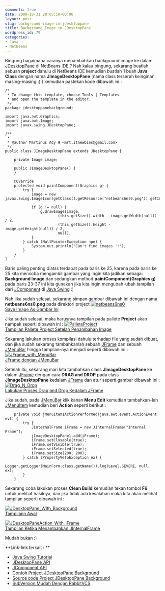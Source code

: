 ```yaml
---
comments: true
date: 2009-10-31 20:05:50+00:00
layout: post
slug: background-image-in-jdesktoppane
title: Background Image in JDesktopPane
wordpress_id: 79
categories:
- Java
- NetBeans
---
```


Bingung bagaimana caranya menambahkan background image ke dalam [JDesktopPane](http://java.sun.com/javase/6/docs/api/javax/swing/JDesktopPane.html) di NetBeans IDE ? Nah kalau bingung, sekarang buatlah sebuah **project** dahulu di NetBeans IDE kemudian buatlah 1 buah **Java Class** dengan nama **JImageDesktopPane** (nama class terserah keinginan masing-masing :) ) kemudian pastekan kode dibawah ini :

    
    
    /*
     * To change this template, choose Tools | Templates
     * and open the template in the editor.
     */
    package jdesktoppanebackground;
    
    import java.awt.Graphics;
    import java.awt.Image;
    import javax.swing.JDesktopPane;
    
    /**
     *
     * @author Martinus Ady H <mrt.itnewbies@gmail.com>
     */
    public class JImageDesktopPane extends JDesktopPane {
    
        private Image image;
    
        public JImageDesktopPane() {
        }
    
        @Override
        protected void paintComponent(Graphics g) {
            try {
                image = new javax.swing.ImageIcon(getClass().getResource("netbeans6ns0.png")).getImage();
    
                if (g != null) {
                    g.drawImage(image,
                            (this.getSize().width - image.getWidth(null)) / 2,
                            (this.getSize().height - image.getHeight(null)) / 2,
                            null);
                }
            } catch (NullPointerException npe) {
                System.out.println("Can't find images !!");
            }
        }
    }
    



Baris paling penting diatas terdapat pada baris ke 25, karena pada baris ke 25 kita mencoba mengambil gambar yang ingin kita jadikan sebagai **Background Image** dan sedangkan method **paintComponent(Graphics g)** pada baris 23-37 ini kita gunakan jika kita ingin mengubah-ubah tampilan dari [JComponent](http://java.sun.com/javase/6/docs/api/javax/swing/JComponent.html) di [Java Swing](http://java.sun.com/docs/books/tutorial/uiswing/) :)

Nah jika sudah selesai, sekarang simpan gambar dibawah ini dengan nama **netbeans6ns0.png** pada direktori project
[![netbeans6ns0](http://farm3.static.flickr.com/2625/4061136331_1fa9b451b0_o.png)  
Save Image As Gambar Ini](http://www.flickr.com/photos/10243554@N02/4061136331/)
<!-- more -->
Jika sudah selesai, maka harusnya tampilan pada pallete **Project** akan nampak seperti dibawah ini :
[![PalleteProject](http://farm3.static.flickr.com/2471/4061878816_dd5ffe253c_o.png)  
Tampilan Pallete Project Setelah Penambahan Image](http://www.flickr.com/photos/10243554@N02/4061878816/)

Sekarang lakukan proses kompilasi dahulu terhadap file yang sudah dibuat, dan jika sudah sekarang tambahkanlah sebuah [JFrame](http://java.sun.com/javase/6/docs/api/javax/swing/JFrame.html) dan sebuah [JMenuBar](http://java.sun.com/javase/6/docs/api/javax/swing/JMenuBar.html) hingga tampilan-nya menjadi seperti dibawah ini :
[![JFrame_with_MenuBar](http://farm3.static.flickr.com/2785/4061878810_29f4bf5a23.jpg)  
JFrame dengan JMenuBar](http://www.flickr.com/photos/10243554@N02/4061878810/)

Setelah itu, sekarang mari kita tambahkan class **JImageDesktopPane** ke dalam [JFrame](http://java.sun.com/javase/6/docs/api/javax/swing/JFrame.html) dengan cara **DRAG and DROP** pada class **JImageDesktopPane** kedalam [JFrame](http://java.sun.com/javase/6/docs/api/javax/swing/JFrame.html) dan atur seperti gambar dibawah ini :
[![Drag_N_Drop](http://farm3.static.flickr.com/2799/4061878800_9302c7b894.jpg)  
Lakukan Proses Drag and Drop Kedalam JFrame](http://www.flickr.com/photos/10243554@N02/4061878800/)

Jika sudah, pada [JMenuBar](http://java.sun.com/javase/6/docs/api/javax/swing/JMenuBar.html) klik kanan **Menu Edit** kemudian tambahkan-lah [JMenuItem](http://java.sun.com/javase/6/docs/api/javax/swing/JMenuItem.html) kemudian beri **Action** seperti berikut :

    
    
        private void jMenuItem1ActionPerformed(java.awt.event.ActionEvent evt) {
            try {
                JInternalFrame iFrame = new JInternalFrame("Internal Frame");
                jImageDesktopPane1.add(iFrame);
                iFrame.setClosable(true);
                iFrame.setVisible(true);
                iFrame.setSelected(true);
                iFrame.setSize(200, 200);
            } catch (PropertyVetoException ex) {
                Logger.getLogger(MainForm.class.getName()).log(Level.SEVERE, null, ex);
            }
        }
    



Sekarang coba lakukan proses **Clean Build** kemudian tekan tombol **F6** untuk melihat hasilnya, dan jika tidak ada kesalahan maka kita akan melihat tampilan seperti dibawah ini :








[![JDesktopPane_With_Background](http://farm3.static.flickr.com/2551/4061878808_420688c059.jpg)  
Tampilann Awal](http://www.flickr.com/photos/10243554@N02/4061878808/)

[![JDesktopPaneAction_With_iFrame](http://farm4.static.flickr.com/3502/4061878804_eb7baea6a1.jpg)  
Tampilan Ketika Menambahkan JInternalFrame](http://www.flickr.com/photos/10243554@N02/4061878804/)






Mudah bukan :)

**Link-link terkait : **
- [Java Swing Tutorial](http://java.sun.com/docs/books/tutorial/uiswing/)
- [JDesktopPane API](http://java.sun.com/javase/6/docs/api/javax/swing/JDesktopPane.html)
- [JComponent API](http://java.sun.com/javase/6/docs/api/javax/swing/JComponent.html)
- [Contoh Project JDesktopPane Background](http://martin-personal-project.googlecode.com/files/JDesktopPaneBackground.zip)
- [Source code Project JDesktopPane Background](http://code.google.com/p/martin-personal-project/source/browse/#svn/trunk/java/JDesktopPaneBackground)
- [SubVersion Mudah Dengan RabbitVCS](http://martinusadyh.web.id/2010/03/13/subversion-mudah-dengan-rabbitvcs/)
